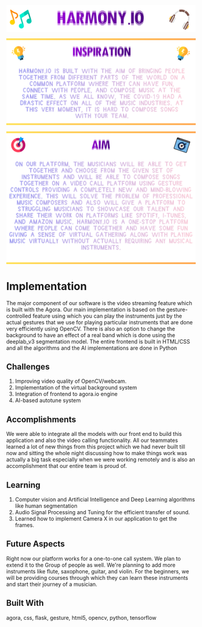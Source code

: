 <p align="center">
  <img src="https://github.com/Shobhit2000/Harmony.io/blob/master/Images/harmony.png">
</p>

<p align="center">
  <img src="https://github.com/Shobhit2000/Harmony.io/blob/master/Images/inspiration.png">
</p>

<p align="center">
  <img src="https://github.com/Shobhit2000/Harmony.io/blob/master/Images/aim.png">
</p>

# Implementation
The major component of our software is the video streaming feature which is built with the Agora. Our main implementation is based on the gesture-controlled feature using which you can play the instruments just by the actual gestures that we use for playing particular instruments that are done very efficiently using OpenCV. There is also an option to change the background to have an effect of a real band which is done using the deeplab_v3 segmentation model. The entire frontend is built in HTML/CSS and all the algorithms and the AI implementations are done in Python

## Challenges
1) Improving video quality of OpenCV/webcam. 
2) Implementation of the virtual background system 
3) Integration of frontend to agora.io engine 
4) AI-based autotune system

## Accomplishments 
We were able to integrate all the models with our front end to build this application and also the video calling functionality. All our teammates learned a lot of new things from this project which we had never built till now and sitting the whole night discussing how to make things work was actually a big task especially when we were working remotely and is also an accomplishment that our entire team is proud of.

## Learning
1) Computer vision and Artificial Intelligence and Deep Learning algorithms like human segmentation 
2) Audio Signal Processing and Tuning for the efficient transfer of sound. 
3) Learned how to implement Camera X in our application to get the frames.

## Future Aspects
Right now our platform works for a one-to-one call system. We plan to extend it to the Group of people as well. We're planning to add more instruments like flute, saxophone, guitar, and violin. For the beginners, we will be providing courses through which they can learn these instruments and start their journey of a musician.

## Built With
agora, 
css,
flask,
gesture,
html5,
opencv,
python,
tensorflow
